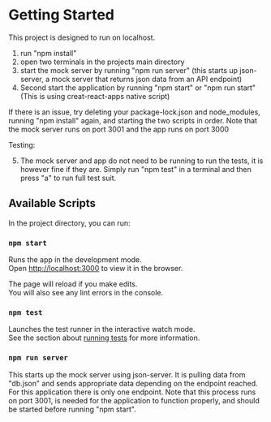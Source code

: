 # Getting Started

This project is designed to run on localhost.

1. run "npm install"
2. open two terminals in the projects main directory
3. start the mock server by running "npm run server" (this starts up json-server, a mock server that returns json data from an API endpoint)
4. Second start the application by running "npm start" or "npm run start" (This is using creat-react-apps native script)

If there is an issue, try deleting your package-lock.json and node_modules, running "npm install" again, and starting the two scripts in order.
Note that the mock server runs on port 3001 and the app runs on port 3000

Testing:

5. The mock server and app do not need to be running to run the tests, it is however fine if they are. Simply run "npm test" in a terminal and then press "a" to run full test suit.

## Available Scripts

In the project directory, you can run:

### `npm start`

Runs the app in the development mode.\
Open [http://localhost:3000](http://localhost:3000) to view it in the browser.

The page will reload if you make edits.\
You will also see any lint errors in the console.

### `npm test`

Launches the test runner in the interactive watch mode.\
See the section about [running tests](https://facebook.github.io/create-react-app/docs/running-tests) for more information.

### `npm run server`

This starts up the mock server using json-server. It is pulling data from "db.json" and sends appropriate data depending on the endpoint reached.
For this application there is only one endpoint. Note that this process runs on port 3001, is needed for the application to function properly, and should be started before running "npm start".
